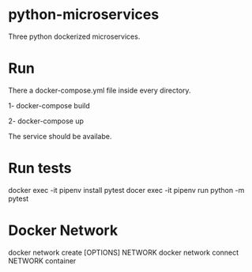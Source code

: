 # python-microservices
Three python dockerized microservices.

# Run
There a docker-compose.yml file inside every directory.

1- docker-compose build

2- docker-compose up

The service should be availabe. 

# Run tests

docker exec -it <container> pipenv install pytest
docer exec -it <container> pipenv run python -m pytest

# Docker Network

docker network create [OPTIONS] NETWORK
docker network connect NETWORK container
